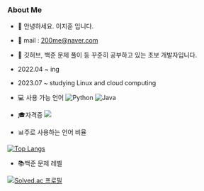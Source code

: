 ### About Me

+ 👋 안녕하세요. 이지훈 입니다.
+ 📧 mail : 200me@naver.com
+ 🌱 깃허브, 백준 문제 풀이 등 꾸준히 공부하고 있는 초보 개발자입니다.
+ 2022.04 ~ ing
+ 2023.07 ~ studying Linux and cloud computing
+ 💻 사용 가능 언어 ![Python](https://img.shields.io/badge/Python-blue)
![Java](https://img.shields.io/badge/Java-orange)
+ 🎓자격증 <img src="https://img.shields.io/badge/Linux-FCC624?style=flat-square&logo=Linux&logoColor=black"/>

+ 📊주로 사용하는 언어 비율

[![Top Langs](https://github-readme-stats.vercel.app/api/top-langs/?username=200me&layout=compact&theme=white&langs_count=2)](https://github.com/anuraghazra/github-readme-stats)

+ 📚백준 문제 레벨

[![Solved.ac 프로필](http://mazassumnida.wtf/api/v2/generate_badge?boj=200me)](https://solved.ac/200me)

